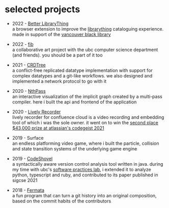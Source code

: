 # selected projects

- 2022 - [Better LibraryThing](https://betterlibrarything.com/)  
  a browser extension to improve the [librarything](https://www.librarything.com/) cataloguing experience. made in support of the [vancouver black library](https://www.vancouverblacklibrary.org/)

- 2022 - [fib](https://fib.directory)  
  a collaborative art project with the ubc computer science department (and friends). you should be a part of it too

- 2021 - [CRDTree](https://github.com/iyht/CRDTree)  
  a conflict-free replicated datatype implementation with support for complex datatypes and a git-like workflows. we also designed and implemented a network protocol to go with it

- 2020 - [NthPass](https://se.cs.ubc.ca/compiler-viz)  
  an interactive visualization of the implicit graph created by a multi-pass compiler. here i built the api and frontend of the application

- 2020 - [Lively Recorder](https://devpost.com/software/lively-recorder-for-confluence-audio-video-screen)  
  lively recorder for confluence cloud is a video recording and embedding tool of which i was the sole owner. it went on to win the [second place $43,000 prize at atlassian's codegeist 2021](https://devpost.com/software/lively-recorder-for-confluence-audio-video-screen)

- 2019 - Surface  
  an endless platforming video game, where i built the particle, collision and state transition systems of the underlying game engine

- 2019 - [CodeShovel](https://se.cs.ubc.ca/CodeShovel)  
  a syntactically aware version control analysis tool written in java. during my time with ubc's [software practices lab](https://spl.cs.ubc.ca/), i extended it to analyze python, typescript and ruby, and contributed to its paper published in sigcse 2021

- 2018 - [Fermata](https://www.youtube.com/watch?v=zDikgBV_XS4)  
  a fun program that can turn a git history into an original composition, based on the commit habits of the contributors
